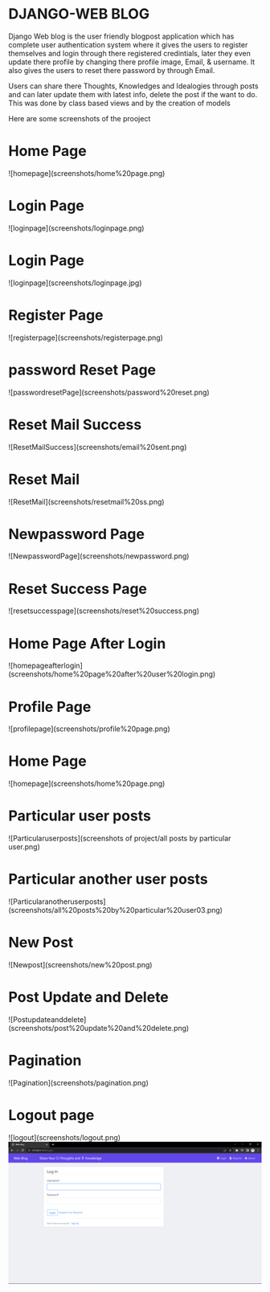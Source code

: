 <h1>DJANGO-WEB BLOG</h1>
<p>Django Web blog is the user friendly blogpost application which has complete user authentication system where it gives the users to register themselves and login through there registered credintials, later they even update there profile by changing there profile image, Email, & username. It also gives the users to reset there password by through Email.</p>
<p>Users can share there Thoughts, Knowledges and Idealogies through posts and can later update them with latest info, delete the post if the want to do. This was done by class based views and by the creation of models </p>
<p>Here are some screenshots of the prooject</p>
<h1>Home Page</h1>
![homepage](screenshots/home%20page.png)
<h1>Login Page</h1> 
![loginpage](screenshots/loginpage.png)
<h1>Login Page</h1> 
![loginpage](screenshots/loginpage.jpg)
<h1>Register Page</h1>
![registerpage](screenshots/registerpage.png)
<h1>password Reset Page</h1>
![passwordresetPage](screenshots/password%20reset.png)
<h1>Reset Mail Success</h1>
![ResetMailSuccess](screenshots/email%20sent.png)
<h1>Reset Mail </h1>
![ResetMail](screenshots/resetmail%20ss.png)
<h1>Newpassword Page</h1>
![NewpasswordPage](screenshots/newpassword.png)
<h1>Reset Success Page</h1>
![resetsuccesspage](screenshots/reset%20success.png)
<h1>Home Page After Login</h1>
![homepageafterlogin](screenshots/home%20page%20after%20user%20login.png)
<h1>Profile Page</h1>
![profilepage](screenshots/profile%20page.png)
<h1>Home Page</h1>
![homepage](screenshots/home%20page.png)
<h1>Particular user posts</h1>
![Particularuserposts](screenshots of project/all posts by particular user.png)
<h1>Particular another user posts</h1>
![Particularanotheruserposts](screenshots/all%20posts%20by%20particular%20user03.png)
<h1>New Post</h1>
![Newpost](screenshots/new%20post.png)
<h1>Post Update and Delete</h1>
![Postupdateanddelete](screenshots/post%20update%20and%20delete.png)
<h1>Pagination</h1>
![Pagination](screenshots/pagination.png)
<h1>Logout page</h1>
![logout](screenshots/logout.png)

<img src="screenshots/loginpage.png" width="1000">









 

